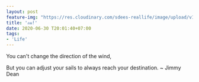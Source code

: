 ```yaml
---
layout: post
feature-img: "https://res.cloudinary.com/sdees-reallife/image/upload/v1555658919/sample_feature_img.png"
title: 'ลม!'
date: 2020-06-30 T20:01:40+07:00
tags:
- 'Life'
---
```

You can't change the direction of the wind,

<i class="fa fa-child" style="color:plum"></i>

But you can adjust your sails to always reach your destination. ~ Jimmy Dean
